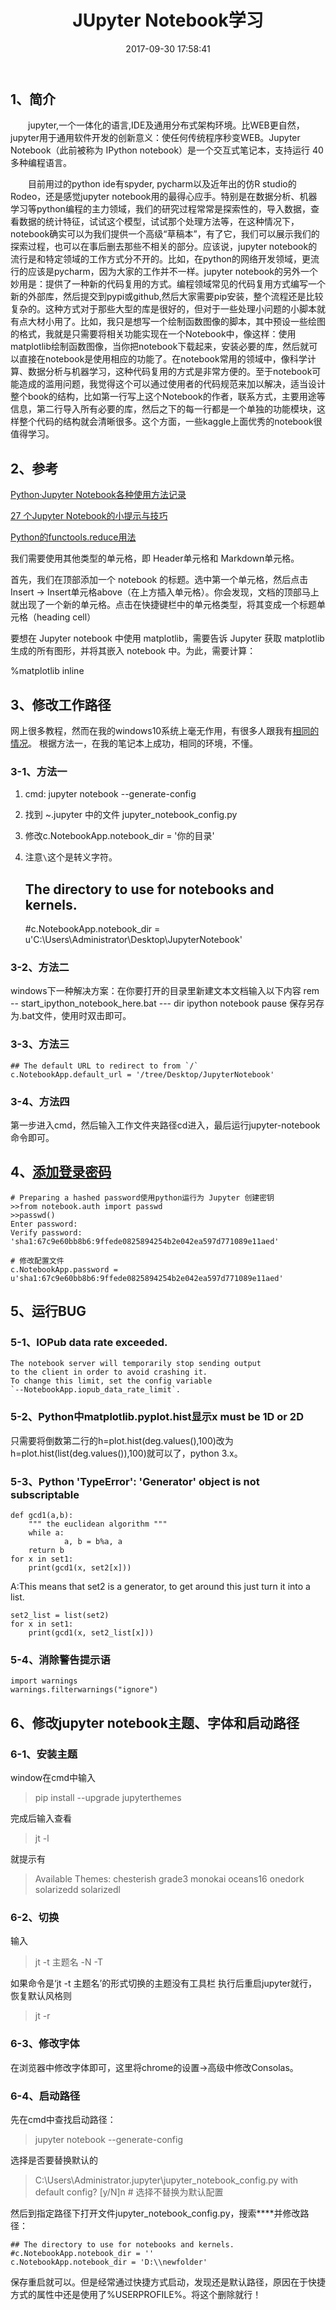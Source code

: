 ﻿---
layout: '[default_layout]'   
title: JUpyter Notebook学习                     
date: 2017-09-30 17:58:41  
toc: true                  
tags:                        
- JupyterNotebook

categories:                  
- PYTHON

---
## 1、简介
&emsp;&emsp;jupyter,一个一体化的语言,IDE及通用分布式架构环境。比WEB更自然，jupyter用于通用软件开发的创新意义：使任何传统程序秒变WEB。Jupyter Notebook（此前被称为 IPython notebook）是一个交互式笔记本，支持运行 40 多种编程语言。

<!--more-->

&emsp;&emsp;目前用过的python ide有spyder, pycharm以及近年出的仿R studio的Rodeo，还是感觉jupyter notebook用的最得心应手。特别是在数据分析、机器学习等python编程的主力领域，我们的研究过程常常是探索性的，导入数据，查看数据的统计特征，试试这个模型，试试那个处理方法等，在这种情况下，notebook确实可以为我们提供一个高级“草稿本”，有了它，我们可以展示我们的探索过程，也可以在事后删去那些不相关的部分。应该说，jupyter notebook的流行是和特定领域的工作方式分不开的。比如，在python的网络开发领域，更流行的应该是pycharm，因为大家的工作并不一样。jupyter notebook的另外一个妙用是：提供了一种新的代码复用的方式。编程领域常见的代码复用方式编写一个新的外部库，然后提交到pypi或github,然后大家需要pip安装，整个流程还是比较复杂的。这种方式对于那些大型的库是很好的，但对于一些处理小问题的小脚本就有点大材小用了。比如，我只是想写一个绘制函数图像的脚本，其中预设一些绘图的格式，我就是只需要将相关功能实现在一个Notebook中，像这样：使用matplotlib绘制函数图像，当你把notebook下载起来，安装必要的库，然后就可以直接在notebook是使用相应的功能了。在notebook常用的领域中，像科学计算、数据分析与机器学习，这种代码复用的方式是非常方便的。至于notebook可能造成的滥用问题，我觉得这个可以通过使用者的代码规范来加以解决，适当设计整个book的结构，比如第一行写上这个Notebook的作者，联系方式，主要用途等信息，第二行导入所有必要的库，然后之下的每一行都是一个单独的功能模块，这样整个代码的结构就会清晰很多。这个方面，一些kaggle上面优秀的notebook很值得学习。

## 2、参考
[Python·Jupyter Notebook各种使用方法记录](http://blog.csdn.net/tina_ttl/article/details/51031113)

[27 个Jupyter Notebook的小提示与技巧](http://liuchengxu.org/pelican-blog/jupyter-notebook-tips.html)

[Python的functools.reduce用法](http://www.cnblogs.com/alan-babyblog/p/5194399.html)


我们需要使用其他类型的单元格，即 Header单元格和 Markdown单元格。

首先，我们在顶部添加一个 notebook 的标题。选中第一个单元格，然后点击Insert -> Insert单元格above（在上方插入单元格）。你会发现，文档的顶部马上就出现了一个新的单元格。点击在快捷键栏中的单元格类型，将其变成一个标题单元格（heading cell）

要想在 Jupyter notebook 中使用 matplotlib，需要告诉 Jupyter 获取 matplotlib 生成的所有图形，并将其嵌入 notebook 中。为此，需要计算：

%matplotlib inline

## 3、修改工作路径
网上很多教程，然而在我的windows10系统上毫无作用，有很多人跟我有[相同的情况](https://www.zhihu.com/question/31600197)。
根据方法一，在我的笔记本上成功，相同的环境，不懂。

### 3-1、方法一
1. cmd: jupyter notebook --generate-config
2. 找到 ~\.jupyter 中的文件 jupyter_notebook_config.py
3. 修改c.NotebookApp.notebook_dir = '你的目录'
4. 注意`\`这个是转义字符。

    ## The directory to use for notebooks and kernels.
    #c.NotebookApp.notebook_dir = u'C:\\Users\\Administrator\\Desktop\\JupyterNotebook'

### 3-2、方法二
windows下一种解决方案：在你要打开的目录里新建文本文档输入以下内容
    rem -- start_ipython_notebook_here.bat ---
    dir
    ipython notebook 
    pause
保存另存为.bat文件，使用时双击即可。

### 3-3、方法三
    ## The default URL to redirect to from `/`
    c.NotebookApp.default_url = '/tree/Desktop/JupyterNotebook'

### 3-4、方法四
第一步进入cmd，然后输入工作文件夹路径cd进入，最后运行jupyter-notebook命令即可。	
	
## 4、[添加登录密码](https://www.jianshu.com/p/a9de7a089834)
	# Preparing a hashed password使用python运行为 Jupyter 创建密钥
    >>from notebook.auth import passwd
    >>passwd()
	Enter password: 
	Verify password: 
	'sha1:67c9e60bb8b6:9ffede0825894254b2e042ea597d771089e11aed'
	
	# 修改配置文件
    c.NotebookApp.password = u'sha1:67c9e60bb8b6:9ffede0825894254b2e042ea597d771089e11aed'

## 5、运行BUG
### 5-1、IOPub data rate exceeded.

    The notebook server will temporarily stop sending output
    to the client in order to avoid crashing it.
    To change this limit, set the config variable
    `--NotebookApp.iopub_data_rate_limit`.

### 5-2、Python中matplotlib.pyplot.hist显示x must be 1D or 2D

只需要将倒数第二行的h=plot.hist(deg.values(),100)改为h=plot.hist(list(deg.values()),100)就可以了，python 3.x。

### 5-3、Python 'TypeError': 'Generator' object is not subscriptable

    def gcd1(a,b):
        """ the euclidean algorithm """
        while a:
                a, b = b%a, a
        return b
    for x in set1:
        print(gcd1(x, set2[x]))

A:This means that set2 is a generator, to get around this just turn it into a list.

    set2_list = list(set2)
    for x in set1:
        print(gcd1(x, set2_list[x]))

### 5-4、消除警告提示语
    import warnings
    warnings.filterwarnings("ignore")

## 6、修改jupyter notebook主题、字体和启动路径
### 6-1、安装主题
window在cmd中输入
>pip install --upgrade jupyterthemes

完成后输入查看
>jt -l

就提示有
>Available Themes:
chesterish
grade3
monokai
oceans16
onedork
solarizedd
solarizedl

### 6-2、切换
输入
>jt -t 主题名 -N -T

如果命令是‘jt -t 主题名’的形式切换的主题没有工具栏
执行后重启jupyter就行，恢复默认风格则
>jt -r

### 6-3、修改字体
在浏览器中修改字体即可，这里将chrome的设置->高级中修改Consolas。

### 6-4、启动路径
先在cmd中查找启动路径：
>jupyter notebook --generate-config

选择是否要替换默认的
>C:\Users\Administrator\.jupyter\jupyter_notebook_config.py with default config? [y/N]n    # 选择不替换为默认配置

然后到指定路径下打开文件jupyter_notebook_config.py，搜索****并修改路径：
```
## The directory to use for notebooks and kernels.
#c.NotebookApp.notebook_dir = ''
c.NotebookApp.notebook_dir = 'D:\\newfolder'
```
保存重启就可以。但是经常通过快捷方式启动，发现还是默认路径，原因在于快捷方式的属性中还是使用了%USERPROFILE%。将这个删除就行！













